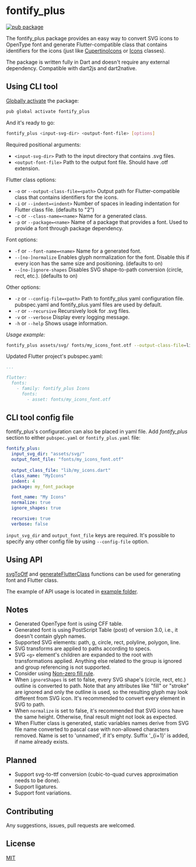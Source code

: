 # fontify_plus

[![pub package](https://img.shields.io/pub/v/fontify_plus.svg)](https://pub.dartlang.org/packages/fontify_plus)

The fontify_plus package provides an easy way to convert SVG icons to OpenType font
and generate Flutter-compatible class that contains identifiers for the icons
(just like [CupertinoIcons][] or [Icons][] classes).

The package is written fully in Dart and doesn't require any external dependency.
Compatible with dart2js and dart2native.

[CupertinoIcons]: https://api.flutter.dev/flutter/cupertino/CupertinoIcons-class.html
[Icons]: https://api.flutter.dev/flutter/material/Icons-class.html

## Using CLI tool

[Globally activate][] the package:

[globally activate]: https://dart.dev/tools/pub/cmd/pub-global

```sh
pub global activate fontify_plus
```

And it's ready to go:

```sh
fontify_plus <input-svg-dir> <output-font-file> [options]
```

Required positional arguments:

- `<input-svg-dir>`
Path to the input directory that contains .svg files.
- `<output-font-file>`
Path to the output font file. Should have .otf extension.

Flutter class options:

- `-o` or `--output-class-file=<path>`
Output path for Flutter-compatible class that contains identifiers for the icons.
- `-i` or `--indent=<indent>`
Number of spaces in leading indentation for Flutter class file.
  (defaults to "2")
- `-c` or `--class-name=<name>`
Name for a generated class.
- `-p` or `--package=<name>`
Name of a package that provides a font. Used to provide a font through package dependency.

Font options:

- `-f` or `--font-name=<name>`
Name for a generated font.
- `--[no-]normalize`
Enables glyph normalization for the font.
Disable this if every icon has the same size and positioning.
(defaults to on)
- `--[no-]ignore-shapes`
Disables SVG shape-to-path conversion (circle, rect, etc.).
(defaults to on)

Other options:

- `-z` or `--config-file=<path>`
Path to fontify_plus yaml configuration file.
pubspec.yaml and fontify_plus.yaml files are used by default.
- `-r` or `--recursive`
Recursively look for .svg files.
- `-v` or `--verbose`
Display every logging message.
- `-h` or `--help`
Shows usage information.

*Usage example:*

```sh
fontify_plus assets/svg/ fonts/my_icons_font.otf --output-class-file=lib/my_icons.dart --indent=4 -r
```

Updated Flutter project's pubspec.yaml:

```yaml
...

flutter:
  fonts:
    - family: fontify_plus Icons
      fonts:
        - asset: fonts/my_icons_font.otf
```

## CLI tool config file

fontify_plus's configuration can also be placed in yaml file.
Add *fontify_plus* section to either `pubspec.yaml` or `fontify_plus.yaml` file:

```yaml
fontify_plus:
  input_svg_dir: "assets/svg/"
  output_font_file: "fonts/my_icons_font.otf"
  
  output_class_file: "lib/my_icons.dart"
  class_name: "MyIcons"
  indent: 4
  package: my_font_package

  font_name: "My Icons"
  normalize: true
  ignore_shapes: true

  recursive: true
  verbose: false
```

`input_svg_dir` and `output_font_file` keys are required.
It's possible to specify any other config file by using `--config-file` option.

## Using API

[svgToOtf][] and [generateFlutterClass][] functions can be used for generating font and Flutter class.

The example of API usage is located in [example folder][].

[example folder]: https://github.com/4akloon/fontify_plus/tree/master/example/example.dart
[svgToOtf]: https://pub.dev/documentation/fontify_plus/latest/fontify_plus/svgToOtf.html
[generateFlutterClass]: https://pub.dev/documentation/fontify_plus/latest/fontify_plus/generateFlutterClass.html

## Notes

- Generated OpenType font is using CFF table.
- Generated font is using PostScript Table (post) of version 3.0, i.e., it doesn't contain glyph names.
- Supported SVG elements: path, g, circle, rect, polyline, polygon, line.
- SVG transforms are applied to paths according to specs.
- SVG `<g>` element's children are expanded to the root with transformations applied.
Anything else related to the group is ignored and group referencing is not supported.
- Consider using [Non-zero fill rule][].
- When `ignoreShapes` is set to false,
every SVG shape's (circle, rect, etc.) outline is converted to path.
Note that any attributes like "fill" or "stroke" are ignored and only the outline is used,
so the resulting glyph may look different from SVG icon.
It's recommended to convert every element in SVG to path.
- When `normalize` is set to false, it's recommended that SVG icons have the same height.
Otherwise, final result might not look as expected.
- When Flutter class is generated, static variables names derive from SVG file name
converted to pascal case with non-allowed characters removed.
Name is set to 'unnamed', if it's empty.
Suffix '_{i+1}' is added, if name already exists.

[Non-zero fill rule]: https://developer.mozilla.org/en-US/docs/Web/SVG/Attribute/fill-rule

## Planned

- Support svg-to-ttf conversion (cubic-to-quad curves approximation needs to be done).
- Support ligatures.
- Support font variations.

## Contributing

Any suggestions, issues, pull requests are welcomed.

## License

[MIT](https://github.com/4akloon/fontify_plus/blob/master/LICENSE)

